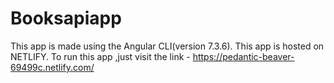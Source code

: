 
# Booksapiapp


This app is made using the Angular CLI(version 7.3.6).
This app is hosted on NETLIFY.
To run this app ,just visit the link - https://pedantic-beaver-69499c.netlify.com/
